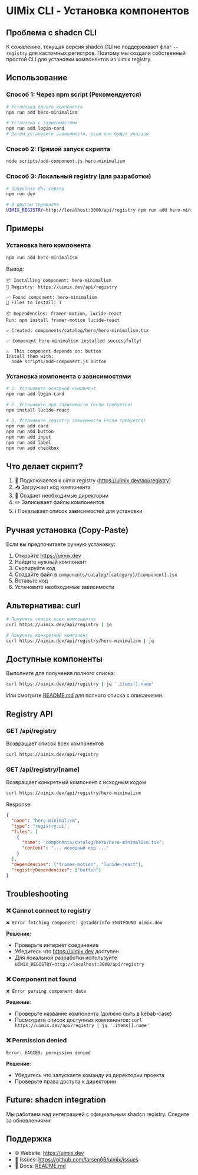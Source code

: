 # UIMix CLI - Установка компонентов

## Проблема с shadcn CLI

К сожалению, текущая версия shadcn CLI не поддерживает флаг `--registry` для кастомных регистров. Поэтому мы создали собственный простой CLI для установки компонентов из uimix registry.

## Использование

### Способ 1: Через npm script (Рекомендуется)

```bash
# Установка одного компонента
npm run add hero-minimalism

# Установка с зависимостями
npm run add login-card
# Затем установите зависимости, если они будут указаны
```

### Способ 2: Прямой запуск скрипта

```bash
node scripts/add-component.js hero-minimalism
```

### Способ 3: Локальный registry (для разработки)

```bash
# Запустите dev сервер
npm run dev

# В другом терминале
UIMIX_REGISTRY=http://localhost:3000/api/registry npm run add hero-minimalism
```

## Примеры

### Установка hero компонента

```bash
npm run add hero-minimalism
```

Вывод:
```
📦 Installing component: hero-minimalism
🔗 Registry: https://uimix.dev/api/registry

✅ Found component: hero-minimalism
📁 Files to install: 1

📦 Dependencies: framer-motion, lucide-react
Run: npm install framer-motion lucide-react

✓ Created: components/catalog/hero/hero-minimalism.tsx

✅ Component hero-minimalism installed successfully!

⚠️  This component depends on: button
Install them with:
  node scripts/add-component.js button
```

### Установка компонента с зависимостями

```bash
# 1. Установите основной компонент
npm run add login-card

# 2. Установите npm зависимости (если требуется)
npm install lucide-react

# 3. Установите registry зависимости (если требуется)
npm run add card
npm run add button
npm run add input
npm run add label
npm run add checkbox
```

## Что делает скрипт?

1. 📡 Подключается к uimix registry (https://uimix.dev/api/registry)
2. 📥 Загружает код компонента
3. 📁 Создает необходимые директории
4. ✏️ Записывает файлы компонентов
5. ℹ️ Показывает список зависимостей для установки

## Ручная установка (Copy-Paste)

Если вы предпочитаете ручную установку:

1. Откройте https://uimix.dev
2. Найдите нужный компонент
3. Скопируйте код
4. Создайте файл в `components/catalog/[category]/[component].tsx`
5. Вставьте код
6. Установите необходимые зависимости

## Альтернатива: curl

```bash
# Получить список всех компонентов
curl https://uimix.dev/api/registry | jq

# Получить конкретный компонент
curl https://uimix.dev/api/registry/hero-minimalism | jq
```

## Доступные компоненты

Выполните для получения полного списка:
```bash
curl https://uimix.dev/api/registry | jq '.items[].name'
```

Или смотрите [README.md](./README.md) для полного списка с описаниями.

## Registry API

### GET /api/registry
Возвращает список всех компонентов

```bash
curl https://uimix.dev/api/registry
```

### GET /api/registry/[name]
Возвращает конкретный компонент с исходным кодом

```bash
curl https://uimix.dev/api/registry/hero-minimalism
```

Response:
```json
{
  "name": "hero-minimalism",
  "type": "registry:ui",
  "files": [
    {
      "name": "components/catalog/hero/hero-minimalism.tsx",
      "content": "... исходный код ..."
    }
  ],
  "dependencies": ["framer-motion", "lucide-react"],
  "registryDependencies": ["button"]
}
```

## Troubleshooting

### ❌ Cannot connect to registry

```
❌ Error fetching component: getaddrinfo ENOTFOUND uimix.dev
```

**Решение**: 
- Проверьте интернет соединение
- Убедитесь что https://uimix.dev доступен
- Для локальной разработки используйте `UIMIX_REGISTRY=http://localhost:3000/api/registry`

### ❌ Component not found

```
❌ Error parsing component data
```

**Решение**: 
- Проверьте название компонента (должно быть в kebab-case)
- Посмотрите список доступных компонентов: `curl https://uimix.dev/api/registry | jq '.items[].name'`

### ❌ Permission denied

```
Error: EACCES: permission denied
```

**Решение**: 
- Убедитесь что запускаете команду из директории проекта
- Проверьте права доступа к директории

## Future: shadcn integration

Мы работаем над интеграцией с официальным shadcn registry. Следите за обновлениями!

## Поддержка

- 🌐 Website: https://uimix.dev
- 🐛 Issues: https://github.com/larsen66/uimix/issues
- 📖 Docs: [README.md](./README.md)

